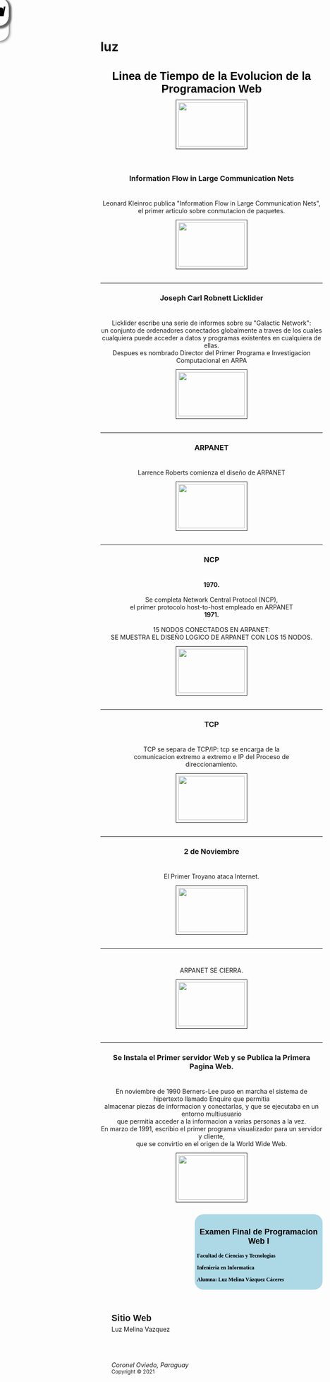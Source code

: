 # luz
<!DOCTYPE html>
<html lang="es">
<head>
  <title>Programacion Web I</title>
  <style type="text/css">/*reset ruler*/
* {
  margin: 0px;
  padding: 0px;
}

/*Estilo al header*/
#logoheader {
  width: 96%;
  height: 200px;
  padding: 0% 2%;
  background-color: lightblue;
}
#logoheader > div {
  width: 960px;
  margin: 0px auto;
  padding-top: 45px;
}
#logoheader h1 {
  font: bold 25px Arial Narrow, sans-serif;
  color: black;
  text-align: center;
}
/*estilo al area de navgacion*/

#mainmenu {
  width: 96%;
  height: 50px;
  padding: 0% 2%;
  background-color: blue;
  border-top: 3px solid black;
  border-bottom: 3px solid black;
}
#mainmenu > div {
  width: 960px;
  margin: 0px auto;
}

/*estilo a las opciones de menu*/
#mainmenu li {
  position: relative;
  display: inline-block;
  height: 35px;
  padding: 15px 10px 0px 10px;
  margin-right: 5px;
}

#mainmenu li:hover {
  background-color:  blue;
  border-radius: 5px 5px 5px 5px;

}

#mainmenu a {
  font: bold 18px Arial, sans-serif;
  color: black;
  text-decoration: none;
}
/*estilo al main content*/
main {
  width: 96%;
  padding: 2%;
  background-color: lavender;
}
main > div {
  width: 960px;
  margin: 0px auto;
}
/*contenedores de columnas*/
#mainarticles {
  float: left;
  width: 620px;
  padding-top: 30px;
  background-color: rgb(192, 192, 192);
  border-radius: 15px;
}
#asideinfo {
  float: right;
  width: 280px;
  padding: 5px;
  background-color: rgb(173, 216, 230);
  border-radius: 20px;
}
#asideinfo h1 {
  font: bold 18px Arial, sans-serif;
  color: black;
  text-align: center;
  margin-bottom: 15px;
}
#asideinfo h3 {
  font: bold 15px Arial, sans-serif;
  color: black;
  text-align: center;
  margin-bottom: 15px;
}
#asideinfo p {
  font: bold 12px Calibri;
  color: black;
  margin-bottom: 10px;
}
.clearfloat {
  clear: both;
}
/*estilos y pociciones del tiempo*/
article {
  position: relative;
  padding: 0px 40px 20px 40px;
}
article time {
  display: block;
  position: absolute;
  top: -5px;
  left: -70px;
  width: 80px;
  padding: 15px 5px;

  background-color: #BA55D3;
  box-shadow: 3px 3px 5px rgba(100, 100, 100, 0.7);
  border-radius: 22px;
}
.daynumber {
  font: bold 30px Candara, sans-serif;
  color: black;
  text-align: center;
}
/*asignacion de estilo a los articulos*/
article h1 {
  margin-bottom: 5px;
  font: bold 30px Georgia, sans-serif;
  text-align: center;
}
article p {
  font: 12px Georgia, sans-serif;
}
figure {
  margin: 10px 0px;
  text-align: center;
}
figure img {
  padding: 5px;
  border: 1px solid;
}
/*asignacion de estilo al footer*/
#logofooter {
  width: 96%;
  padding: 2%;
  background-color: #207EE1;
}
#logofooter > div {
  width: 960px;
  margin: 0px auto;
  background-color: lightblue;
  border-radius: 10px;
}
.footersection {
  float: left;
  width: 270px;
  padding: 25px;
}
.footersection h1 {
  font: bold 20px Arial, sans-serif;
}
.footersection p {
  margin-top: 5px;
}
.footersection a {
  font: bold 16px Arial, sans-serif;
  color: black;
  text-decoration: none;
}
/*tama�o de secciones con porsentajes*/

.footersection {
  float: left;
  width: 27.33%;
  padding: 3%;
}
  /*reset ruler*/
* {
  margin: 0px;
  padding: 0px;
}
  </style>
  <meta charset="utf-8">
  <meta name="description" content="This is an HTML5 document">
  <meta name="keywords" content="HTML, CSS, Javascript">
  <link rel="stylesheet" href="css/estilocajatradicional.css">
</head>
<body>
  <header id="logoheader">
    <div>
      <h1>Linea de Tiempo de la Evolucion de la Programacion Web</h1>
      <figure>
            <img src="web.jpg" width="150px" height="100px">
          </figure>
    </div>
  </header>
  <main>
    <div>
      <section id="mainarticles">
        <article>
          <h3><center>Information Flow in Large Communication Nets</center></h3>
          <time datetime="" pubdate>
            <div class="daynumber">1961</div>
          </time>
          <p><br><center>Leonard Kleinroc publica "Information Flow in Large Communication Nets", <br> el primer articulo sobre conmutacion de paquetes.</center></p>
          <figure>
            <img src="1961.jpg" width="150px" height="100px">
            <br><br>
            <hr style="border-color: #000000;"/>
          </figure>
        </article>
       <article>
          <h3><center>Joseph Carl Robnett Licklider</center></h3>
          <time datetime="" pubdate>
            <div class="daynumber">1962</div>
          </time>
          <p><br><center>Licklider escribe una serie de informes sobre su "Galactic Network": <br> un conjunto de ordenadores conectados globalmente a traves de los cuales <br> cualquiera puede acceder a datos y programas existentes en cualquiera de ellas. 
            <br> Despues es nombrado Director del Primer Programa e Investigacion Computacional en ARPA</center></p>
          <figure>
            <img src="1962.jpg" width="150px" height="100px">
            <br><br>
            <hr style="border-color: #000000;"/>
          </figure>
        </article>
        <article>
          <h3><center>ARPANET</center></h3>
          <time datetime="" pubdate>
            <div class="daynumber">1966</div>
          </time>
          <p><br><center>Larrence Roberts comienza el diseño de ARPANET</center></p>
          <figure>
            <img src="1966.jpg" width="150px" height="100px">
            <br><br>
            <hr style="border-color: #000000;"/>
          </figure>
        </article>
        <article>
          <h3><center>NCP</center></h3>
          <time datetime="" pubdate>
            <div class="daynumber">1970/71</div>
          </time>
          <p><br><center><b>1970.</b><br><br> Se completa Network Central Protocol (NCP), <br> el primer protocolo host-to-host empleado en ARPANET
            <br><b>1971.</b><br><br> 15 NODOS CONECTADOS EN ARPANET: <br> SE MUESTRA EL DISEÑO LOGICO DE ARPANET CON LOS 15 NODOS.</center></p>
          <figure>
            <img src="1970Y1971.jpg" width="150px" height="100px">
            <br><br>
            <hr style="border-color: #000000;"/>
          </figure>
        </article>
        <article>
          <h3><center>TCP</center></h3>
          <time datetime="" pubdate>
            <div class="daynumber">1978</div>
          </time>
          <p><br><center> TCP se separa de TCP/IP: tcp se encarga de la<br>comunicacion extremo a extremo e IP del Proceso de<br>direccionamiento.
          </center></p>
          <figure>
            <img src="1978.jpg" width="150px" height="100px">
            <br><br>
            <hr style="border-color: #000000;"/>
          </figure>
        </article>
         <article>
          <h3><center>2 de Noviembre</center></h3>
          <time datetime="" pubdate>
            <div class="daynumber">1988</div>
          </time>
          <p><br><center>El Primer Troyano ataca Internet.<br></center></p>
          <figure>
            <img src="troyano.jpg" width="150px" height="100px">
            <br><br>
            <hr style="border-color: #000000;"/>
          </figure>
        </article>
        <article>
          <time datetime="" pubdate>
            <div class="daynumber">1989</div>
          </time>
          <p><br><center>ARPANET SE CIERRA.<br></center></p>
          <figure>
            <img src="1989.JPG" width="150px" height="100px">
            <br><br>
            <hr style="border-color: #000000;"/>
          </figure>
        </article>
         <article>
          <h3><center>Se Instala el Primer servidor Web y se Publica la Primera Pagina Web.</center></h3>
          <time datetime="" pubdate>
            <div class="daynumber">1990</div>
          </time>
          <p><br><center>En noviembre de 1990 Berners-Lee puso en marcha el sistema de hipertexto llamado Enquire que permitia
            <br>almacenar piezas de informacion y conectarlas, y que se ejecutaba en un entorno multiusuario
            <br>que permitia acceder a la informacion a varias personas a la vez.
            <br>En marzo de 1991, escribio el primer programa visualizador para un servidor y cliente,
            <br>que se convirtio en el origen de la World Wide Web.</center></p>
          <figure>
            <img src="1990.jpg" width="150px" height="100px">
            <br><br>
          </figure>
        </article>
      </section>
      <aside id="asideinfo">
        <h1>Examen Final de Programacion Web I</h1>
        <p>Facultad de Ciencias y Tecnologias</p>
        <p>Infenieria en Informatica</p>
        <p>Alumna: Luz Melina Vázquez Cáceres</p>
      </aside>
      <div class="clearfloat"></div>
    </div>
  </main>
  <footer id="logofooter">
    <div>
      <section class="footersection">
        <h1>Sitio Web</h1>
        <p>Luz Melina Vazquez</p>
      </section>
      <section class="footersection">
        <address>Coronel Oviedo, Paraguay</address>
        <small>Copyright &copy; 2021</small>
      </section>
      <div class="clearfloat"></div>
    </div>
  </footer>
</ul>
<head>
  <link href="//maxcdn.bootstrapcdn.com/bootstrap/3.3.0/css/bootstrap.min.css" rel="stylesheet" id="bootstrap-css">
  <script src="//maxcdn.bootstrapcdn.com/bootstrap/3.3.0/js/bootstrap.min.js"></script>
  <script src="//code.jquery.com/jquery-1.11.1.min.js"></script>
  <link href="https://maxcdn.bootstrapcdn.com/font-awesome/4.2.0/css/font-awesome.min.css" rel="stylesheet">
  <!--<link rel="stylesheet" type="text/css" href="CSS/estilos.css">---->
  </head>
</html>
